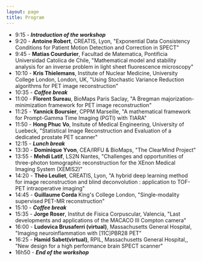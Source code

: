 ```yaml
---
layout: page
title: Program
---
```



- 9:15 - ***Introduction of the workshop***
- 9:20 - **Antoine Robert**, CREATIS, Lyon, "Exponential Data Consistency Conditions for Patient Motion Detection and Correction in SPECT"
- 9:45 - **Matias Courdurier**, Facultad de Matematica, Pontificia Universidad Catolica de Chile, "Mathematical model and stability analysis for an inverse problem in light sheet fluorescence microscopy"
- 10:10 - **Kris Thielemans**, Institute of Nuclear Medicine, University College London, London, UK, "Using Stochastic Variance Reduction algorithms for PET image reconstruction"
- 10:35 - ***Coffee break***
- 11:00 - **Florent Sureau**, BioMaps Paris Saclay, "A Bregman majorization-minimization framework for PET image reconstruction" 
- 11:25 - **Yannick Boursier**, CPPM Marseille, "A mathematical framework for Prompt-Gamma Time Imaging (PGTI) with TIARA"
- 11:50 - **Hong Phuc Vo**, Insitute of Medical Engineering, University of Luebeck, "Statistical Image Reconstruction and Evaluation of a dedicated prostate PET scanner"
- 12:15 - ***Lunch break***
- 13:30 - **Dominique Yvon**, CEA/IRFU & BioMaps, "The ClearMind Project"
- 13:55 - **Mehdi Latif**, LS2N Nantes, "Challenges and opportunities of three-photon tomographic reconstruction for the XEnon Medical Imaging System (XEMIS2)"
- 14:20 - **Théo Leuliet**, CREATIS, Lyon, "A hybrid deep learning method for image reconstruction and blind deconvolution : application to TOF-PET intraoperative imaging"
- 14:45 - **Guillaume Corda** King's College London, "Single-modality supervised PET-MR reconstruction"
- 15:10 - ***Coffee break***
- 15:35 - **Jorge Roser**, Institut de Fisica Corpuscular, Valencia, "Last developments and applications of the MACACO III Compton camera"
- 16:00 - **Ludovica Brusaferri (virtual)**, Massachusetts General Hospital, "Imaging neuroinflammation with [11C]PBR28 PET" 
- 16:25 - **Hamid Sabet(virtual)**, RPIL, Massachusetts General Hospital,, "New design for a high performance brain SPECT scanner"
- 16h50 - ***End of the workshop***












